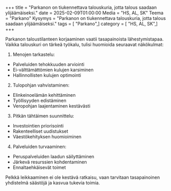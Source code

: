 +++
title = "Parkanon on tiukennettava talouskuria, jotta talous saadaan ylijäämäiseksi."
date = 2025-02-09T01:00:00
Media = "HS, AL, SK"
Teema = "Parkano"
Kysymys = "Parkanon on tiukennettava talouskuria, jotta talous saadaan ylijäämäiseksi."
tags = [ "Parkano",]
category = [ "HS, AL, SK",]
+++

Parkanon taloustilanteen korjaaminen vaatii tasapainoista lähestymistapaa. Vaikka talouskuri on tärkeä työkalu, tulisi huomioida seuraavat näkökulmat:

1. Menojen tarkastelu:
- Palveluiden tehokkuuden arviointi
- Ei-välttämättömien kulujen karsiminen
- Hallinnollisten kulujen optimointi

2. Tulopohjan vahvistaminen:
- Elinkeinoelämän kehittäminen
- Työllisyyden edistäminen 
- Veropohjan laajentaminen kestävästi

3. Pitkän tähtäimen suunnittelu:
- Investointien priorisointi
- Rakenteelliset uudistukset
- Väestökehityksen huomioiminen

4. Palveluiden turvaaminen:
- Peruspalveluiden laadun säilyttäminen
- Järkevä resurssien kohdentaminen
- Ennaltaehkäisevät toimet

Pelkkä leikkaaminen ei ole kestävä ratkaisu, vaan tarvitaan tasapainoinen yhdistelmä säästöjä ja kasvua tukevia toimia.